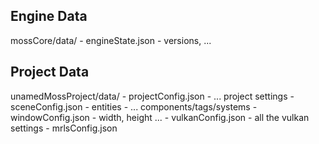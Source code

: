 ## Engine Data
mossCore/data/
    - engineState.json
        - versions, ...



## Project Data
unamedMossProject/data/
    - projectConfig.json
        - ... project settings
    - sceneConfig.json
        - entities
            - ... components/tags/systems
    - windowConfig.json
        - width, height ...
    - vulkanConfig.json
        - all the vulkan settings
    - mrlsConfig.json

